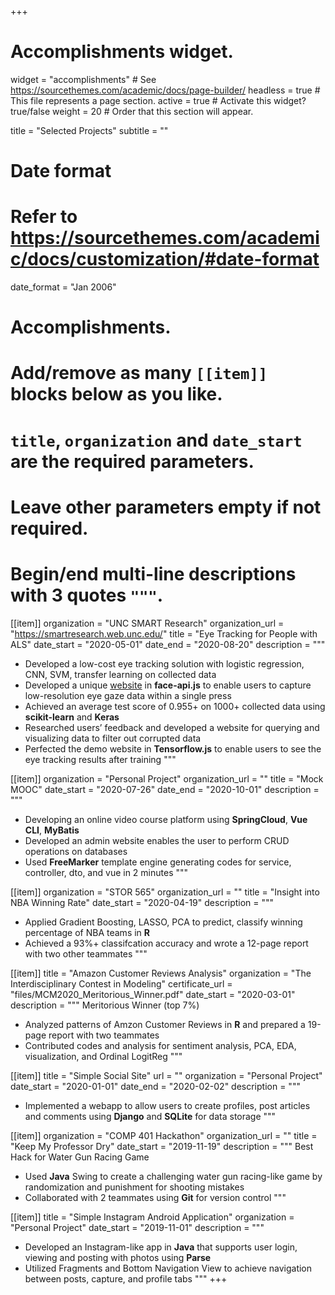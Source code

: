 +++
# Accomplishments widget.
widget = "accomplishments"  # See https://sourcethemes.com/academic/docs/page-builder/
headless = true  # This file represents a page section.
active = true  # Activate this widget? true/false
weight = 20  # Order that this section will appear.

title = "Selected Projects"
subtitle = ""

# Date format
#   Refer to https://sourcethemes.com/academic/docs/customization/#date-format
date_format = "Jan 2006"

# Accomplishments.
#   Add/remove as many `[[item]]` blocks below as you like.
#   `title`, `organization` and `date_start` are the required parameters.
#   Leave other parameters empty if not required.
#   Begin/end multi-line descriptions with 3 quotes `"""`.

[[item]]
  organization = "UNC SMART Research"
  organization_url = "https://smartresearch.web.unc.edu/"
  title = "Eye Tracking for People with ALS"
  date_start = "2020-05-01"
  date_end = "2020-08-20"
  description = """
  * Developed a low-cost eye tracking solution with logistic regression, CNN, SVM, transfer learning on collected data
  * Developed a unique [website](https://patrickma.me/eye-collection/) in **face-api.js** to enable users to capture low-resolution eye gaze data within a single press
  * Achieved an average test score of 0.955+ on 1000+ collected data using **scikit-learn** and **Keras**
  * Researched users’ feedback and developed a website for querying and visualizing data to filter out corrupted data
  * Perfected the demo website in **Tensorflow.js** to enable users to see the eye tracking results after training
  """

[[item]]
  organization = "Personal Project"
  organization_url = ""
  title = "Mock MOOC"
  date_start = "2020-07-26"
  date_end = "2020-10-01"
  description = """
  * Developing an online video course platform using **SpringCloud**, **Vue CLI**, **MyBatis**
  * Developed an admin website enables the user to perform CRUD operations on databases
  * Used **FreeMarker** template engine generating codes for service, controller, dto, and vue in 2 minutes
  """

[[item]]
  organization = "STOR 565"
  organization_url = ""
  title = "Insight into NBA Winning Rate"
  date_start = "2020-04-19"
  description = """
  * Applied Gradient Boosting, LASSO, PCA to predict, classify winning percentage of NBA teams in **R**
  * Achieved a 93%+ classifcation accuracy and wrote a 12-page report with two other teammates
  """


[[item]]
  title = "Amazon Customer Reviews Analysis"
  organization = "The Interdisciplinary Contest in Modeling"
  certificate_url = "files/MCM2020_Meritorious_Winner.pdf"
  date_start = "2020-03-01"
  description = """
  Meritorious Winner (top 7%)
  *	Analyzed patterns of Amzon Customer Reviews in **R** and prepared a 19-page report with two teammates
  *	Contributed codes and analysis for sentiment analysis, PCA, EDA, visualization, and Ordinal LogitReg
  """

[[item]]
  title = "Simple Social Site"
  url = ""
  organization = "Personal Project"
  date_start = "2020-01-01"
  date_end = "2020-02-02"
  description = """
  * Implemented a webapp to allow users to create profiles, post articles and comments using **Django** and **SQLite** for data storage
  """

[[item]]
  organization = "COMP 401 Hackathon"
  organization_url = ""
  title = "Keep My Professor Dry"
  date_start = "2019-11-19"
  description = """
  Best Hack for Water Gun Racing Game
  * Used **Java** Swing to create a challenging water gun racing-like game by randomization and punishment for shooting mistakes
  * Collaborated with 2 teammates using **Git** for version control
  """

[[item]]
  title = "Simple Instagram Android Application"
  organization = "Personal Project"
  date_start = "2019-11-01"
  description = """
  * Developed an Instagram-like app in **Java** that supports user login, viewing and posting with photos using **Parse**
  * Utilized Fragments and Bottom Navigation View to achieve navigation between posts, capture, and profile tabs
  """
+++
